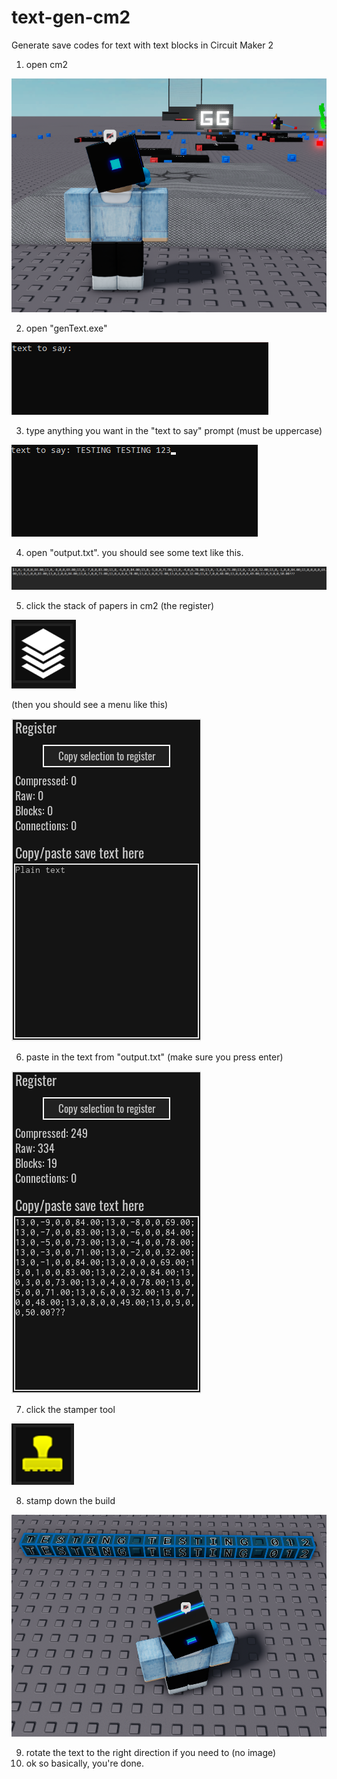 # text-gen-cm2
Generate save codes for text with text blocks in Circuit Maker 2

1) open cm2

![aswgrjio0](assets/openedCM2.png)

2) open "genText.exe"

![asdasd](assets/openedGenText.png)

3) type anything you want in the "text to say" prompt (must be uppercase)

![asdag](assets/typedSomethingGenText.png)

4) open "output.txt". you should see some text like this.

![lol](assets/saveCode.png)

5) click the stack of papers in cm2 (the register)

![register](assets/registerIcon.png)

(then you should see a menu like this)

![regmenu](assets/registerMenu.png)

6) paste in the text from "output.txt" (make sure you press enter)

![regmenuwithtext](assets/registerMenuWithText.png)

7) click the stamper tool

![stamp](assets/stamp.png)

8) stamp down the build

![stampedbuild](assets/buildStampedDown.png)

9) rotate the text to the right direction if you need to (no image)
10) ok so basically, you're done.


